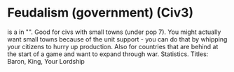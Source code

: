 # Feudalism (government) (Civ3)

 is a in "".
Good for civs with small towns (under pop 7). You might actually want small towns because of the unit support - you can do that by whipping your citizens to hurry up production. Also for countries that are behind at the start of a game and want to expand through war.
Statistics.
Titles: Baron, King, Your Lordship